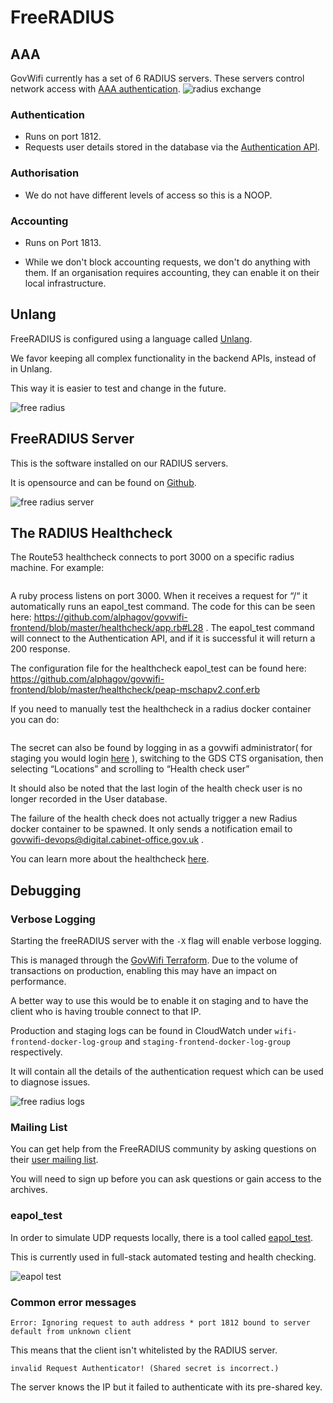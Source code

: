 # FreeRADIUS

## AAA

GovWifi currently has a set of 6 RADIUS servers. These servers control network access with [AAA authentication][aaa link].
![radius exchange]

### Authentication

- Runs on port 1812.
- Requests user details stored in the database via the [Authentication API][authentication api link].

### Authorisation

- We do not have different levels of access so this is a NOOP.

### Accounting

- Runs on Port 1813.

- While we don't block accounting requests, we don't do anything with them. If an organisation requires accounting, they can enable it on their local infrastructure.

## Unlang

FreeRADIUS is configured using a language called [Unlang][unlang docs link].

We favor keeping all complex functionality in the backend APIs, instead of in Unlang.

This way it is easier to test and change in the future.

![free radius]

## FreeRADIUS Server

This is the software installed on our RADIUS servers.

It is opensource and can be found on [Github][free radius server link].

![free radius server]

## The RADIUS Healthcheck

The Route53 healthcheck connects to port 3000 on a specific radius machine. For example:
```http://12.345.678.91:3000/
```
A ruby process listens on port 3000. When it receives a request for “/“ it automatically runs an eapol_test command. The code for this can be seen here: https://github.com/alphagov/govwifi-frontend/blob/master/healthcheck/app.rb#L28 . The eapol_test command will connect to the Authentication API, and if it is successful it will return a 200 response.

The configuration file for the healthcheck eapol_test can be found here:
https://github.com/alphagov/govwifi-frontend/blob/master/healthcheck/peap-mschapv2.conf.erb

If you need to manually test the healthcheck in a radius docker container you can do:
```eapol_test -c /usr/src/healthcheck/peap-mschapv2.conf -s $(echo $HEALTH_CHECK_RADIUS_KEY)
```

The secret can also be found by logging in as a govwifi administrator( for staging you would login [here](https://admin.staging.wifi.service.gov.uk/) ), switching to the GDS CTS organisation, then selecting “Locations” and scrolling to “Health check user”

It should also be noted that the last login of the health check user is no longer recorded in the User database.

The failure of the health check does not actually trigger a new Radius docker container to be spawned. It only sends a notification email to govwifi-devops@digital.cabinet-office.gov.uk .

You can learn more about the healthcheck [here](https://github.com/alphagov/govwifi-frontend#healthcheck).

## Debugging

### Verbose Logging

Starting the freeRADIUS server with the `-X` flag will enable verbose logging.

This is managed through the [GovWifi Terraform][govwifi terraform link].  Due to the volume of transactions on production, enabling this may have an impact on performance.

A better way to use this would be to enable it on staging and to have the client who is having trouble connect to that IP.

Production and staging logs can be found in CloudWatch under `wifi-frontend-docker-log-group` and `staging-frontend-docker-log-group` respectively.

It will contain all the details of the authentication request which can be used to diagnose issues.

![free radius logs]

### Mailing List

You can get help from the FreeRADIUS community by asking questions on their [user mailing list][mailing list link].

You will need to sign up before you can ask questions or gain access to the archives.

### eapol_test

In order to simulate UDP requests locally, there is a tool called [eapol_test][eapol test link].

This is currently used in full-stack automated testing and health checking.

![eapol test]

### Common error messages
```
Error: Ignoring request to auth address * port 1812 bound to server default from unknown client
```
This means that the client isn't whitelisted by the RADIUS server.

```
invalid Request Authenticator! (Shared secret is incorrect.)
```
The server knows the IP but it failed to authenticate with its pre-shared key.


[aaa link]: https://en.wikipedia.org/wiki/AAA_(computer_security)
[authentication api link]: https://github.com/alphagov/govwifi-authentication-api
[directory structure]: /images/directory_structure.png "Directory Structure"
[eapol test link]: http://deployingradius.com/scripts/eapol_test/
[eapol test]: /images/eapol_test.png "EAPOL test"
[free radius logs]: /images/free_radius_logs.png "Radius Verbose logging"
[free radius]: /images/free_radius.png "Free RADIUS"
[free radius server]: /images/free_radius_server.png "Free RADIUS Server"
[free radius server link]: https://github.com/FreeRADIUS/freeradius-server
[mailing list link]: http://lists.freeradius.org/mailman/listinfo/freeradius-users
[radius exchange]: /images/radius_exchange.png "Exchange with Supplicant"
[unlang docs link]: https://freeradius.org/radiusd/man/unlang.html
[govwifi terraform link]: https://github.com/alphagov/govwifi-terraform
